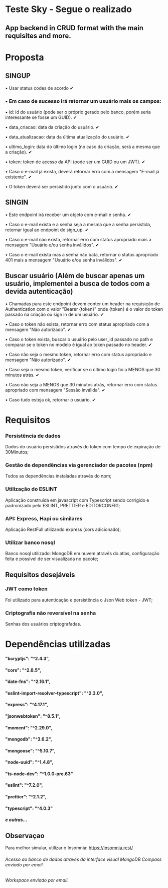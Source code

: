 # Teste Sky - Segue o realizado
## App backend in CRUD format with the main requisites and more.


# Proposta

## SINGUP

• Usar status codes de acordo ✔

### • Em caso de sucesso irá retornar um usuário mais os campos: 
  • id: id do usuário (pode ser o próprio gerado pelo banco, porém seria interessante
  se fosse um GUID). ✔
  
  • data_criacao: data da criação do usuário. ✔
  
  • data_atualizacao: data da última atualização do usuário. ✔
  
  • ultimo_login: data do último login (no caso da criação, será a mesma que a
  criação). ✔
  
  • token: token de acesso da API (pode ser um GUID ou um JWT). ✔
 
 
 • Caso o e-mail já exista, deverá retornar erro com a mensagem "E-mail já
  existente". ✔
 
 • O token deverá ser persistido junto com o usuário. ✔
 
 ## SINGIN
 
• Este endpoint irá receber um objeto com e-mail e senha. ✔

• Caso o e-mail exista e a senha seja a mesma que a senha persistida, retornar
igual ao endpoint de sign_up. ✔

• Caso o e-mail não exista, retornar erro com status apropriado mais a mensagem
"Usuário e/ou senha inválidos". ✔

• Caso o e-mail exista mas a senha não bata, retornar o status apropriado 401
mais a mensagem "Usuário e/ou senha inválidos". ✔

## Buscar usuário (Além de buscar apenas um usuário, implementei a busca de todos com a devida autenticação)
 
• Chamadas para este endpoint devem conter um header na requisição de
Authentication com o valor "Bearer {token}" onde {token} é o valor do token
passado na criação ou sign in de um usuário. ✔

• Caso o token não exista, retornar erro com status apropriado com a mensagem
"Não autorizado". ✔

• Caso o token exista, buscar o usuário pelo user_id passado no path e comparar
se o token no modelo é igual ao token passado no header. ✔

• Caso não seja o mesmo token, retornar erro com status apropriado e mensagem
"Não autorizado". ✔

• Caso seja o mesmo token, verificar se o último login foi a MENOS que 30
minutos atrás. ✔

• Caso não seja a MENOS que 30 minutos atrás, retornar erro com status
apropriado com mensagem "Sessão inválida". ✔

• Caso tudo esteja ok, retornar o usuário. ✔

# Requisitos

### Persistência de dados
  Dados do usuário persistidos através do token com tempo de expiração de 30Minutos;
 
### Gestão de dependências via gerenciador de pacotes (npm)
  Todos as dependências instaladas através do npm;
  
### Utilização do ESLINT
  Aplicação construída em javascript com Typescript sendo corrigido e padronizado pelo ESLINT, 
  PRETTIER e EDITORCONFIG;
  
### API: Express, Hapi ou similares
  Aplicação RestFull utilizando express (cors adicionado);
  
### Utilizar banco nosql
  Banco nosql utilizado: MongoDB em nuvem através do atlas, configuração feita e possível de ser
  visualizada no pacote;
  
## Requisitos desejáveis
  
### JWT como token
  Foi utilizado para autenticação e persistência o Json Web token - JWT;
  
### Criptografia não reversível na senha
  Senhas dos usuários criptografadas.
  
# Dependências utilizadas

#### "bcryptjs": "^2.4.3",
#### "cors": "^2.8.5",
#### "date-fns": "^2.16.1",
#### "eslint-import-resolver-typescript": "^2.3.0",
#### "express": "^4.17.1",
#### "jsonwebtoken": "^8.5.1",
#### "moment": "^2.29.0",
#### "mongodb": "^3.6.2",
#### "mongoose": "^5.10.7",
#### "node-uuid": "^1.4.8",
#### "ts-node-dev": "^1.0.0-pre.63"
#### "eslint": "^7.2.0",
#### "prettier": "^2.1.2",
#### "typescript": "^4.0.3"
##### e outras...


## Observaçao

  Para melhor simular, utilizar o Insomnia:
  https://insomnia.rest/
  
  ###### Acesso ao banco de dados através da interface visual MongoDB Compass enviado por email
  
  ###### Workspace enviado por email.
  
  

  

